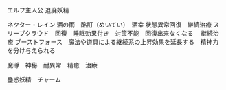 エルフ主人公
退廃妖精

ネクター・レイン 酒の雨　酩酊（めいてい）　酒幸  状態異常回復　継続治癒
スリープクラウド　回復　睡眠効果付き　対策不能　回復出来なくなる 　継続治癒
ブーストフォース　魔法や道具による継続系の上昇効果を延長する　精神力を分け与えられる　


魔導　神秘　耐異常　精癒　治療　


蠱惑妖精　チャーム




